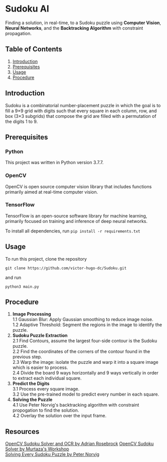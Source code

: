 # Sudoku AI
Finding a solution, in real-time, to a Sudoku puzzle using **Computer Vision**, **Neural Networks**, and the **Backtracking Algorithm** with constraint propagation.

## Table of Contents
1. [Introduction](#Introduction)
2. [Prerequisites](#Prerequisites)
3. [Usage](#Usage)
4. [Procedure](Procedure)

## Introduction
Sudoku is a combinatorial number-placement puzzle in which the goal is to fill a 9×9 grid with digits such that every square in each column, row, and box 
(3×3 subgrids) that compose the grid are filled with a permutation of the digits 1 to 9.

## Prerequisites

### Python
This project was written in Python version 3.7.7.

### OpenCV
OpenCV is open source computer vision library that includes functions primarily aimed at real-time computer vision.

### TensorFlow
TensorFlow is an open-source software library for machine learning, primarily focused on training and inference of deep neural networks.

To install all dependencies, run ```pip install -r requirements.txt```

## Usage
To run this project, clone the repository 
```
git clone https://github.com/victor-hugo-dc/Sudoku.git
```
and run
```
python3 main.py
```

## Procedure
1. **Image Processing**\
1.1 Gaussian Blur: Apply Gaussian smoothing to reduce image noise.\
1.2 Adaptive Threshold: Segment the regions in the image to identify the puzzle.
2. **Sudoku Puzzle Extraction**\
2.1 Find Contours, assume the largest four-side contour is the Sudoku puzzle.\
2.2 Find the coordinates of the corners of the contour found in the previous step.\
2.3 Warp the image: isolate the puzzle and warp it into a square image which is easier to process.\
2.4 Divide the board 9 ways horizontally and 9 ways vertically in order to extract each individual square.
3. **Predict the Digits**\
3.1 Process every square image.\
3.2 Use the pre-trained model to predict every number in each square.
4. **Solving the Puzzle**\
4.1 Use Peter Norvig's backtracking algorithm with constraint propogation to find the solution.\
4.2 Overlay the solution over the input frame.

## Resources
[OpenCV Sudoku Solver and OCR by Adrian Rosebrock](https://www.pyimagesearch.com/2020/08/10/opencv-sudoku-solver-and-ocr/)
[OpenCV Sudoku Solver by 
Murtaza's Workshop](https://www.youtube.com/watch?v=qOXDoYUgNlU)\
[Solving Every Sudoku Puzzle by Peter Norvig](https://norvig.com/sudoku.html)
